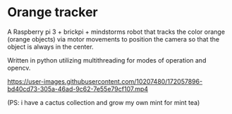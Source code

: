 # Orange tracker
A Raspberry pi 3 + brickpi + mindstorms robot that tracks the color orange (orange objects) via motor movements to position the camera so that the object is always in the center.

Written in python utilizing multithreading for modes of operation and opencv.


https://user-images.githubusercontent.com/10207480/172057896-bd40cd73-305a-46ad-9c62-7e55e79cf107.mp4


(PS: i have a cactus collection and grow my own mint for mint tea)

